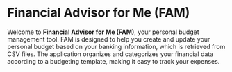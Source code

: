 # Financial Advisor for Me (FAM)

Welcome to **Financial Advisor for Me (FAM)**, your personal budget management tool. FAM is designed to help you create and update your personal budget based on your banking information, which is retrieved from CSV files. The application organizes and categorizes your financial data according to a budgeting template, making it easy to track your expenses.